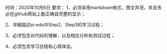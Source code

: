 时间：2020年10月6日
要求：
1、必须采用markdown格式，图文并茂，并且务必在github网站上能正确且完整的显示；

2、详细描述ai-edu中Step2、Step3的学习过程；

3、必须包含对代码的理解，以及相应分析和测试过程；

4、必须包含学习总结和心得体会。